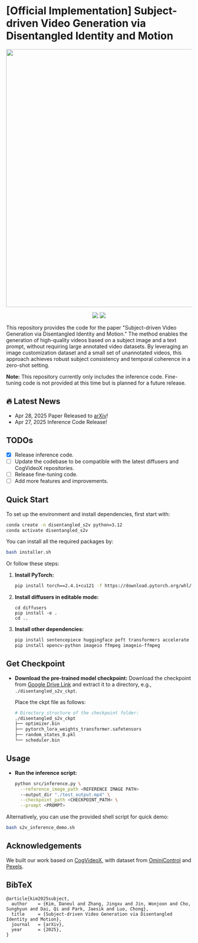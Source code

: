 # [Official Implementation] Subject-driven Video Generation via Disentangled Identity and Motion

<p align="center">
  <img src="./assets/s2v_teaser.gif" width="700"/>
</p>

<p align="center">
  <a href="https://arxiv.org/abs/2504.17816"><img src="https://img.shields.io/badge/ArXiv-Disentangled_S2V-red"></a>
  <a href="https://carpedkm.github.io/projects/disentangled_sub/"><img src="https://img.shields.io/badge/Project%20Page-Disentangled_S2V-blue"></a> 
</p>


This repository provides the code for the paper "Subject-driven Video Generation via Disentangled Identity and Motion." The method enables the generation of high-quality videos based on a subject image and a text prompt, without requiring large annotated video datasets. By leveraging an image customization dataset and a small set of unannotated videos, this approach achieves robust subject consistency and temporal coherence in a zero-shot setting.

**Note:** This repository currently only includes the inference code. 
Fine-tuning code is not provided at this time but is planned for a future release.

## 🔥 Latest News
- Apr 28, 2025 Paper Released to [arXiv](https://arxiv.org/abs/2504.17816)!
- Apr 27, 2025 Inference Code Release!

## TODOs

- [x] Release inference code.
- [ ] Update the codebase to be compatible with the latest diffusers and CogVideoX repositories.
- [ ] Release fine-tuning code.
- [ ] Add more features and improvements.

## Quick Start

To set up the environment and install dependencies, 
first start with:

   ```bash
   conda create -n disentangled_s2v python=3.12
   conda activate disentangled_s2v
   ```

You can install all the required packages by:
   ```bash
   bash installer.sh
   ```

Or follow these steps:

1. **Install PyTorch:**
   ```bash
   pip install torch==2.4.1+cu121 -f https://download.pytorch.org/whl/torch_stable.html
   ```

2. **Install diffusers in editable mode:**
   ```
   cd diffusers
   pip install -e .
   cd ..
   ```

3. **Install other dependencies:**
   ```bash
   pip install sentencepiece huggingface peft transformers accelerate
   pip install opencv-python imageio ffmpeg imageio-ffmpeg
   ```

## Get Checkpoint 
- **Download the pre-trained model checkpoint:**
   Download the checkpoint from [Google Drive Link](https://drive.google.com/file/d/190lmjS_tPmutSruDmgGthyg_N5wRF3Nl/view?usp=sharing) and extract it to a directory, e.g., `./disentangled_s2v_ckpt`.
   
   Place the ckpt file as follows:
   ```bash
   # Directory structure of the checkpoint folder:
   ./disentangled_s2v_ckpt
   ├── optimizer.bin
   ├── pytorch_lora_weights_transformer.safetensors
   ├── random_states_0.pkl
   └── scheduler.bin
   ```

## Usage
- **Run the inference script:**
   ```bash
   python src/inference.py \
     --reference_image_path <REFERENCE IMAGE PATH>
     --output_dir "./test_output.mp4" \
     --checkpoint_path <CHECKPOINT_PATH> \
     --prompt <PROMPT>
   ```

Alternatively, you can use the provided shell script for quick demo:
```bash
bash s2v_inference_demo.sh
```

## Acknowledgements
We built our work based on [CogVideoX](https://github.com/THUDM/CogVideo), with dataset from [OminiControl](https://github.com/Yuanshi9815/OminiControl) and [Pexels](https://huggingface.co/datasets/jovianzm/Pexels-400k).



## BibTeX
<pre><code>@article{kim2025subject,
  author    = {Kim, Daneul and Zhang, Jingxu and Jin, Wonjoon and Cho, Sunghyun and Dai, Qi and Park, Jaesik and Luo, Chong},
  title     = {Subject-driven Video Generation via Disentangled Identity and Motion},
  journal   = {arXiv},
  year      = {2025},
}
</code></pre>
